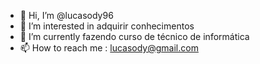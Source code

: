 - 👋 Hi, I’m @lucasody96
- 👀 I’m interested in  adquirir conhecimentos
- 🌱 I’m currently  fazendo curso de técnico de informática
- 📫 How to reach me : lucasody@gmail.com

<!---
lucasody96/lucasody96 is a ✨ special ✨ repository because its `README.md` (this file) appears on your GitHub profile.
You can click the Preview link to take a look at your changes.
--->
